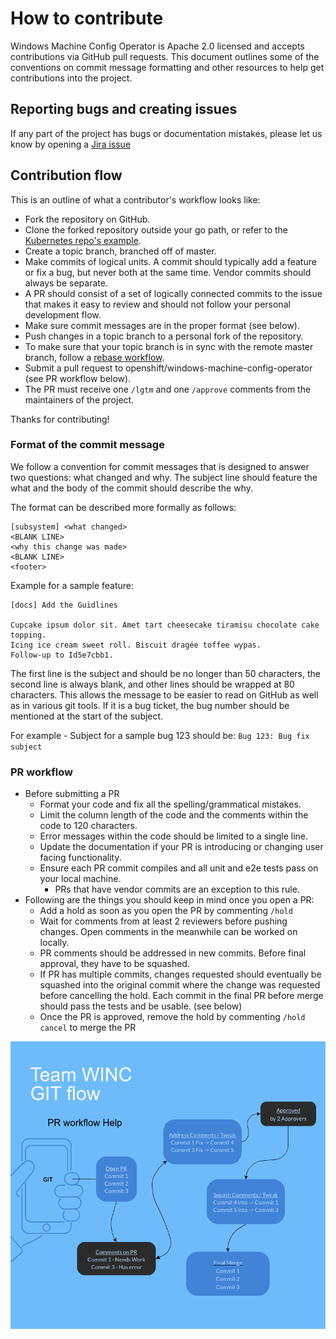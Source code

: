 # How to contribute

Windows Machine Config Operator is Apache 2.0 licensed and accepts contributions via GitHub pull requests. This
document outlines some of the conventions on commit message formatting and other resources to help get contributions into the project.  


## Reporting bugs and creating issues

If any part of the project has bugs or documentation mistakes, please let us know by opening a
[Jira issue](https://jira.coreos.com/projects/WINC/summary)

## Contribution flow

This is an outline of what a contributor's workflow looks like:

- Fork the repository on GitHub.
- Clone the forked repository outside your go path, or refer to the [Kubernetes repo's example](https://github.com/kubernetes/community/blob/master/contributors/guide/github-workflow.md#2-clone-fork-to-local-storage).
- Create a topic branch, branched off of master.
- Make commits of logical units. A commit should typically add a feature or fix a bug, but never both at the same
time. Vendor commits should always be separate.
- A PR should consist of a set of logically connected commits to the issue that makes it easy to review and should not 
follow your personal development flow.
- Make sure commit messages are in the proper format (see below).
- Push changes in a topic branch to a personal fork of the repository.
- To make sure that your topic branch is in sync with the remote master branch,
follow a [rebase workflow](https://www.atlassian.com/git/tutorials/merging-vs-rebasing).
- Submit a pull request to openshift/windows-machine-config-operator (see PR workflow below).
- The PR must receive one `/lgtm` and one `/approve` comments from the maintainers of the project.

Thanks for contributing!

### Format of the commit message

We follow a convention for commit messages that is designed to answer two questions: what changed and why. The
subject line should feature the what and the body of the commit should describe the why.

The format can be described more formally as follows:

```
[subsystem] <what changed>
<BLANK LINE>
<why this change was made>
<BLANK LINE>
<footer>
```
Example for a sample feature:
```
[docs] Add the Guidlines

Cupcake ipsum dolor sit. Amet tart cheesecake tiramisu chocolate cake topping.
Icing ice cream sweet roll. Biscuit dragée toffee wypas.
Follow-up to Id5e7cbb1.
```

The first line is the subject and should be no longer than 50 characters, the second line is always blank, and other
lines should be wrapped at 80 characters. This allows the message to be easier to read on GitHub as well as in various
git tools. If it is a bug ticket, the bug number should be mentioned at the start of the subject.

For example - Subject for a sample bug 123 should be:
`Bug 123: Bug fix subject`

### PR workflow

- Before submitting a PR
  - Format your code and fix all the spelling/grammatical mistakes.
  - Limit the column length of the code and the comments within the code to 120 characters.
  - Error messages within the code should be limited to a single line.
  - Update the documentation if your PR is introducing or changing user facing functionality.
  - Ensure each PR commit compiles and all unit and e2e tests pass on your local machine.
    - PRs that have vendor commits are an exception to this rule.
- Following are the things you should keep in mind once you open a PR:
  - Add a hold as soon as you open the PR by commenting `/hold`
  - Wait for comments from at least 2 reviewers before pushing changes.
  Open comments in the meanwhile can be worked on locally.
  - PR comments should be addressed in new commits. Before final approval, they have to be squashed.
  - If PR has multiple commits, changes requested should eventually be squashed into the original commit where the
  change was requested before cancelling the hold. Each commit in the final PR before merge should pass the tests and be
  usable. (see below)
  - Once the PR is approved, remove the hold by commenting `/hold cancel` to merge the PR

![Sample PR life-cycle](/images/PR-workflow.png)